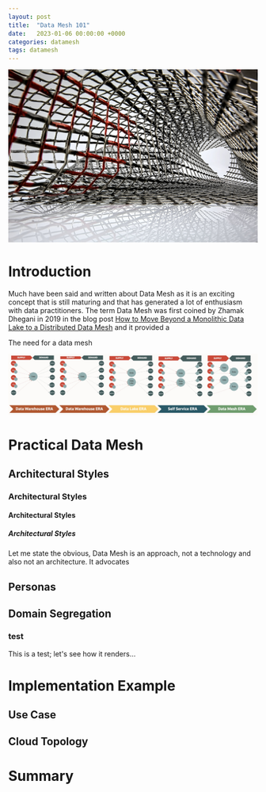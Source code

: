 ```yaml
---
layout: post
title:  "Data Mesh 101"
date:   2023-01-06 00:00:00 +0000
categories: datamesh
tags: datamesh
---
```


![Mesh](/images/2023-01-06-data-mesh-intro/mesh.jpg)

# **Introduction**

Much have been said and written about Data Mesh as it is an exciting concept that is still maturing and that has generated a lot of enthusiasm with data practitioners. The term Data Mesh was first coined by Zhamak Dhegani in 2019 in the blog post [How to Move Beyond a Monolithic Data Lake to a Distributed Data Mesh](https://martinfowler.com/articles/data-monolith-to-mesh.html) and it provided a 

The need for a data mesh

![Data Architecture Journey](/images/2023-01-06-data-mesh-intro/data-architecture-journey.jpg)

# **Practical Data Mesh**

## **Architectural Styles**
### **Architectural Styles**
#### **Architectural Styles**
##### **Architectural Styles**

Let me state the obvious, Data Mesh is an approach, not a technology and also not an architecture. It advocates 

## Personas

## Domain Segregation

### test

This is a test; let's see how it renders...

# **Implementation Example**

## Use Case

## Cloud Topology

# Summary